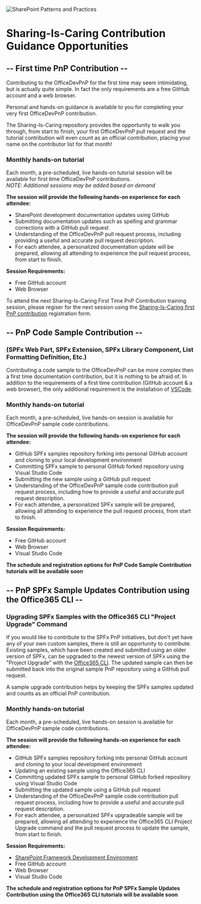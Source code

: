 ![SharePoint Patterns and Practices](https://devofficecdn.azureedge.net/media/Default/PnP/sppnp.png)
# Sharing-Is-Caring Contribution Guidance Opportunities

## -- First time PnP Contribution --
Contributing to the OfficeDevPnP for the first time may seem intimidating, but is actually quite simple. In fact the only requirements are a free GitHub account and a web browser. 

Personal and hands-on guidance is available to you for completing your very first OfficeDevPnP contribution. 

The Sharing-Is-Caring repository provides the opportunity to walk you through, from start to finish, your first OfficeDevPnP pull request and the tutorial contribution will even count as an official contribution, placing your name on the contributor list for that month! 

### Monthly hands-on tutorial
Each month, a pre-scheduled, live hands-on tutorial session will be available for first time OfficeDevPnP contributions.<br> 
<i>NOTE: Additional sessions may be added based on demand</i>

**The session will provide the following hands-on experience for each attendee:**
* SharePoint development documentation updates using GitHub
* Submitting documentation updates such as spelling and grammar corrections with a GitHub pull request
* Understanding of the OfficeDevPnP pull request process, including providing a useful and accurate pull request description. 
* For each attendee, a personalized documentation update will be prepared, allowing all attending to experience the pull request process, from start to finish. 

**Session Requirements:**
* Free GitHub account
* Web Browser

To attend the next Sharing-Is-Caring First Time PnP Contribution training session, please regiser for the next session using the [Sharing-Is-Caring first PnP contribution](https://forms.office.com/Pages/ResponsePage.aspx?id=P4W00MjlVkqb2oRWF2ZrgX11OyUhMWtHhZR7nphQCrdUNjc4NkdGUzZETElaUThNV0JZVVZXQzdOTC4u) registration form.<BR>


## -- PnP Code Sample Contribution --

### (SPFx Web Part, SPFx Extension, SPFx Library Component, List Formatting Definition, Etc.)
Contributing a code sample to the OfficeDevPnP can be more complex then a first time documentation contribution, but it is nothing to be afraid of. In addition to the requirements of a first time contribution (GitHub account & a web browser), the only additional requirement is the installation of [VSCode](https://code.visualstudio.com/).

### Monthly hands-on tutorial
Each month, a pre-scheduled, live hands-on session is available for OfficeDevPnP sample code contributions. 

**The session will provide the following hands-on experience for each attendee:**
* GitHub SPFx samples repository forking into personal GitHub account and cloning to your local development environment
* Committing SPFx sample to personal GitHub forked repository using Visual Studio Code
* Submitting the new sample using a GitHub pull request
* Understanding of the OfficeDevPnP sample code contribution pull request process, including how to provide a useful and accurate pull request description. 
* For each attendee, a personalized SPFx sample will be prepared, allowing all attending to experience the pull request process, from start to finish. 

**Session Requirements:**
* Free GitHub account
* Web Browser
* Visual Studio Code

**The schedule and registration options for PnP Code Sample Contribution tutorials will be available soon**

## -- PnP SPFx Sample Updates Contribution using the Office365 CLI --

### Upgrading SPFx Samples with the Office365 CLI "Project Upgrade" Command
If you would like to contribute to the SPFx PnP initiatives, but don't yet have any of your own custom samples, there is still an opportunity to contribute. Existing samples, which have been created and submitted using an older version of SPFx, can be upgraded to the newest version of SPFx using the "Project Upgrade" with the [Office365 CLI](https://pnp.github.io/office365-cli/). The updated sample can then be submitted back into the original sample PnP repository using a GitHub pull request. 

A sample upgrade contribution helps by keeping the SPFx samples updated and counts as an official PnP contribution.

### Monthly hands-on tutorial
Each month, a pre-scheduled, live hands-on session is available for OfficeDevPnP sample code contributions. 

**The session will provide the following hands-on experience for each attendee:**
* GitHub SPFx samples repository forking into personal GitHub account and cloning to your local development environment
* Updating an existing sample using the Office365 CLI
* Committing updated SPFx sample to personal GitHub forked repository using Visual Studio Code
* Submitting the updated sample using a GitHub pull request
* Understanding of the OfficeDevPnP sample code contribution pull request process, including how to provide a useful and accurate pull request description. 
* For each attendee, a personalized SPFx upgradeable sample will be prepared, allowing all attending to experience the Office365 CLI Project Upgrade command and the pull request process to update the sample, from start to finish. 

**Session Requirements:**
* [SharePoint Framework Development Environment](https://docs.microsoft.com/en-us/sharepoint/dev/spfx/set-up-your-development-environment)
* Free GitHub account
* Web Browser
* Visual Studio Code

**The schedule and registration options for PnP SPFx Sample Updates Contribution using the Office365 CLI tutorials will be available soon**
